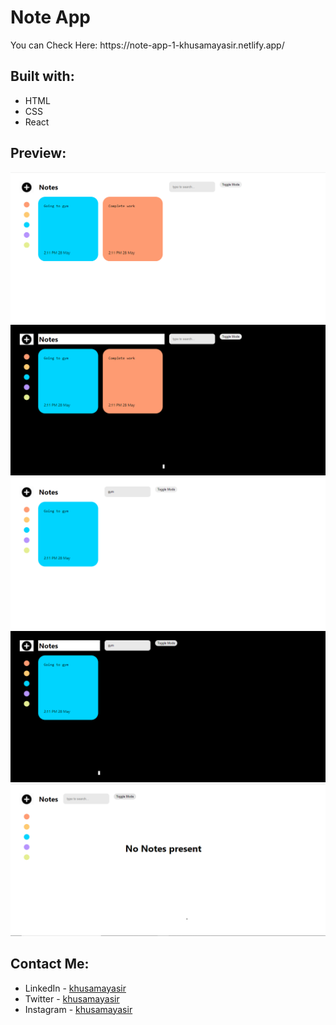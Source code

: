 # Note App

<p> You can Check Here: https://note-app-1-khusamayasir.netlify.app/</p>

## Built with:
- HTML
- CSS
- React

## Preview:

![preview](./preview/Lite-Preview.png)
![preview](./preview/Dark-Preview.png)
![preview](./preview/Search-Preview-Lite.png)
![preview](./preview/Search-Preview.png)
![preview](./preview/Empty-Preview.png)

## Contact Me:
- LinkedIn - [khusamayasir](https://www.linkedin.com/in/khusamayasir/)
- Twitter - [khusamayasir](https://www.twitter.com/khusamayasir)
- Instagram - [khusamayasir](https://www.instagram.com/khusamayasir)